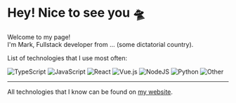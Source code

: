 # Hey! Nice to see you 🛸

Welcome to my page!  
I'm Mark, Fullstack developer from ... (some dictatorial country).

List of technologies that I use most often:

![TypeScript](https://img.shields.io/badge/typescript-2d333b?style=for-the-badge&logo=typescript&logoColor=3074bf)
![JavaScript](https://img.shields.io/badge/javascript-2d333b?style=for-the-badge&logo=javascript&logoColor=efd81a)
![React](https://img.shields.io/badge/-React-2d333b?style=for-the-badge&logo=react&logoColor=23b0d6)
![Vue.js](https://img.shields.io/badge/-Vue.js-2d333b?style=for-the-badge&logo=vue.js&logoColor=3fb27f)
![NodeJS](https://img.shields.io/badge/Node.js-2d333b?style=for-the-badge&logo=node.js&logoColor=7ec729)
![Python](https://img.shields.io/badge/Python-2d333b?style=for-the-badge&logo=python&logoColor=eec712)
![Other](https://img.shields.io/badge/...Other-2d333b?style=for-the-badge)

---
All technologies that I know can be found on [my website](https://pilaton.com).
